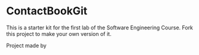 # ContactBookGit
This is a starter kit for the first lab of the Software Engineering Course.
Fork this project to make your own version of it.

Project made by
